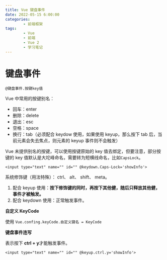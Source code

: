 ```yaml
---
title: Vue 键盘事件
date: 2022-05-15 6:00:00
categories:
        - 前端框架
tags:
        - Vue
        - 前端
        - Vue 2
        - 学习笔记
---
```


# 键盘事件

`@键盘事件.按键key值`

Vue 中常用的按键别名：

- 回车：enter
- 删除：delete
- 退出：esc
- 空格：space
- 换行：tab（必须配合 keydow 使用，如果使用 keyup，那么按下 tab 后，当前元素会失去焦点，则元素的 keyup 事件则不会触发）

Vue 未提供别名的按键，可以使用按键原始的 key 值去绑定，但要注意，部分按键的 key 值默认是大坨峰命名，需要转为短横线命名，比如`CapsLock`。

```vue
<input type="text" name="" id="" @keydown.Caps-Lock='showInfo'>
```

系统修饰键（用法特殊）： ctrl、 alt、 shift、 meta。

1. 配合 keyup 使用：**按下修饰键的同时，再按下其他健，随后只释放其他健，事件才被触发。**
2. 配合 keydown 使用：正常触发事件。

**自定义 KeyCode**

使用 `Vue.confing.keyCode.自定义键名 = KeyCode`

**键盘事件连写**

表示按下 **ctrl + y**才能触发事件。

```vue
<input type="text" name="" id="" @keyup.ctrl.y='showInfo'>
```
